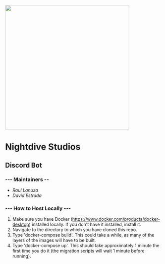 <img src="https://upload.wikimedia.org/wikipedia/en/thumb/2/2b/Nightdive_Studios.svg/1200px-Nightdive_Studios.svg.png "  width="400" height="400">

# Nightdive Studios
## Discord Bot
### --- Maintainers --
- *Raul Lanuza*
- *David Estrada*

### --- How to Host Locally ---
1. Make sure you have Docker (https://www.docker.com/products/docker-desktop) installed locally. If you don't have it installed, install it.
2. Navigate to the directory to which you have cloned this repo.
3. Type 'docker-compose build'. This could take a while, as many of the layers of the images will have to be built.
4. Type 'docker-compose up'. This should take approximately 1 minute the first time you do it (the migration scripts will wait 1 minute before running).